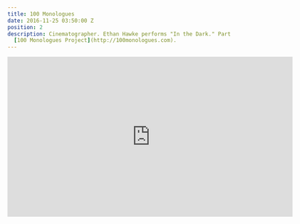 ```yaml
---
title: 100 Monologues
date: 2016-11-25 03:50:00 Z
position: 2
description: Cinematographer. Ethan Hawke performs "In the Dark." Part of Eric Bogosian's
  [100 Monologues Project](http://100monologues.com).
---
```


<iframe src="https://player.vimeo.com/video/181822123" width="640" height="360" frameborder="0" webkitallowfullscreen mozallowfullscreen allowfullscreen></iframe>
